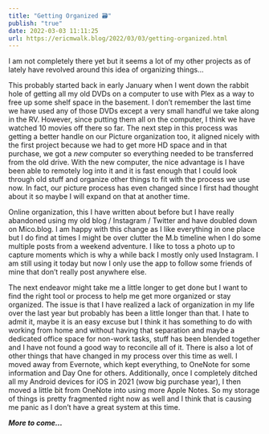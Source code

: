 ```yaml
---
title: "Getting Organized 🗃"
publish: "true"
date: 2022-03-03 11:11:25
url: https://ericmwalk.blog/2022/03/03/getting-organized.html
---
```

I am not completely there yet but it seems a lot of my other projects as of lately have revolved around this idea of organizing things...

This probably started back in early January when I went down the rabbit hole of getting all my old DVDs on a computer to use with Plex as a way to free up some shelf space in the basement. I don’t remember the last time we have used any of those DVDs except a very small handful we take along in the RV. However, since putting them all on the computer, I think we have watched 10 movies off there so far. The next step in this process was getting a better handle on our Picture organization too, it aligned nicely with the first project because we had to get more HD space and in that purchase, we got a *new* computer so everything needed to be transferred from the old drive. With the new computer, the nice advantage is I have been able to remotely log into it and it is fast enough that I could look through old stuff and organize other things to fit with the process we use now. In fact, our picture process has even changed since I first had thought about it so maybe I will expand on that at another time.

Online organization, this I have written about before but I have really abandoned using my old blog / Instagram / Twitter and have doubled down on Mico.blog. I am happy with this change as I like everything in one place but I do find at times I might be over clutter the M.b timeline when I do some multiple posts from a weekend adventure. I like to toss a photo up to capture moments which is why a while back I mostly only used Instagram. I am still using it today but now I only use the app to follow some friends of mine that don’t really post anywhere else.

The next endeavor might take me a little longer to get done but I want to find the right tool or process to help me get more organized or stay organized. The issue is that I have realized a lack of organization in my life over the last year but probably has been a little longer than that. I hate to admit it, maybe it is an easy excuse but I think it has something to do with working from home and without having that separation and maybe a dedicated office space for non-work tasks, stuff has been blended together and I have not found a good way to reconcile all of it. There is also a lot of other things that have changed in my process over this time as well. I moved away from Evernote, which kept everything, to OneNote for some information and Day One for others. Additionally, once I completely ditched all my Android devices for iOS in 2021 (wow big purchase year), I then moved a little bit from OneNote into using more Apple Notes. So my storage of things is pretty fragmented right now as well and I think that is causing me panic as I don’t have a great system at this time.

**_More to come..._**
